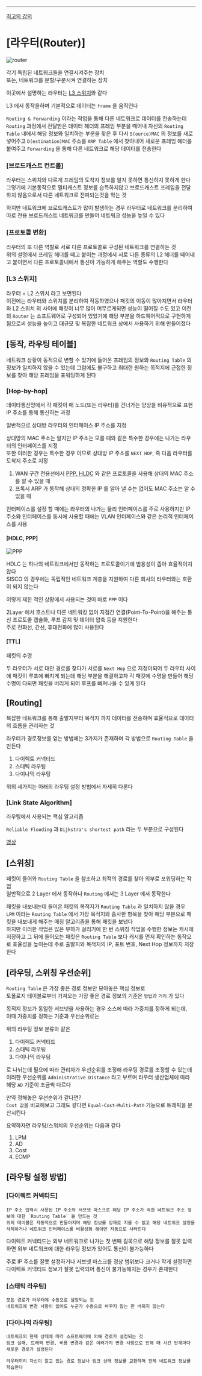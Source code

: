 

---
[최고의 강의](https://www.youtube.com/playlist?list=PLQFHF6cwEgwMu-1mqdSWPcgd-HV4ncz1T)


# [라우터(Router)]

![router](자료/router.png)

각기 독립된 네트워크들을 연결시켜주는 장치   
또는, 네트워크를 분할/구분시켜 연결하는 장치   

이곳에서 설명하는 라우터는 [L3 스위치](#l3-스위치)와 같다   

L3 에서 동작을하며 기본적으로 데이터는 `frame` 을 움직인다   

`Routing & Forwarding` 이라는 작업을 통해 다른 네트워크로 데이터를 전송하는데 `Routing` 과정에서 전달받은 데이터 헤더의 프레임 부분을 떼어내 자신의 `Routing Table` 내에서 해당 정보와 일치하는 부분을 찾은 후 다시 `S(ource)MAC` 의 정보를 새로 넣어주고 `D(estination)MAC` 주소를 `ARP Table` 에서 찾아내어 새로운 프레임 헤더를 붙여주고 `Forwarding` 을 통해 다른 네트워크로 해당 데이터를 전송한다      

### [브로드캐스트 컨트롤]

라우터는 스위치와 다르게 프레임의 도착지 정보를 알지 못하면 통신하지 못하게 한다   
그렇기에 기본동작으로 멀티캐스트 정보를 습득하지않고 브로드캐스트 프레임을 전달하지 않음으로서 다른 네트워크로 전파되는것을 막는 것   

하지만 네트워크에 브로드캐스트가 많이 발생하는 경우 라우터로 네트워크를 분리하여 따로 전용 브로드캐스트 네트워크를 만들어 네트워크 성능을 높일 수 있다   

### [프로토콜 변환]

라우터의 또 다른 역할로 서로 다른 프로토콜로 구성된 네트워크를 연결하는 것   
위의 설명에서 프레임 헤더를 떼고 붙이는 과정에서 서로 다른 종류의 L2 헤더를 떼어내고 붙이면서 다른 프로토콜내에서 통신이 가능하게 해주는 역할도 수행한다   

### [L3 스위치]

라우터 + L2 스위치 라고 보면된다   
이전에는 라우터와 스위치를 분리하여 작동하였으나 패킷의 이동이 많아지면서 라우터와 L2 스위치 의 사이에 패킷이 너무 많이 머무르게되면 성능이 떨어질 수도 있고 이전의 `Router` 는 소프트웨어로 구성되어 있었기에 해당 부분을 하드웨어적으로 구현하게 됨으로써 성능을 높이고 대규모 및 복잡한 네트워크 상에서 사용하기 위해 만들어졌다   

## [동작, 라우팅 테이블]

네트워크 상황이 동적으로 변할 수 있기에 들어온 프레임의 정보와 `Routing Table` 의 정보가 일치하지 않을 수 있는데 그럼에도 불구하고 최대한 원하는 목적지에 근접한 정보를 찾아 해당 프레임을 포워딩하게 된다   

### [Hop-by-hop]

데이타통신망에서 각 패킷이 매 노드(또는 라우터)를 건너가는 양상을 비유적으로 표현
IP 주소를 통해 통신하는 과정   

일반적으로 상대방 라우터의 인터페이스 IP 주소를 지정   

상대방의 MAC 주소는 알지만 IP 주소는 모를 때와 같은 특수한 경우에는 나가는 라우터의 인터페이스를 지정   
또한 이러한 경우는 특수한 경우 이므로 상대방 IP 주소를 `NEXT HOP`, 즉 다음 라우터를 도착지 주소로 지정   

1. WAN 구간 전용선에서 [PPP, HLDC](#hldc-ppp) 와 같은 프로토콜을 사용해 상대의 MAC 주소를 알 수 있을 때
2. 프록시 ARP 가 동작해 상대의 정확한 IP 를 알아 낼 수는 없어도 MAC 주소는 알 수 있을 때


인터페이스를 설정 할 때에는 라우터의 나가는 물리 인터페이스를 주로 사용하지만 IP 주소와 인터페이스를 동시에 사용할 때에는 VLAN 인터페이스와 같은 논리적 인터페이스를 사용   

#### [HDLC, PPP]

![PPP](자료/PPP.png)

HDLC 는 하나의 네트워크에서만 동작하는 프로토콜이기에 범용성이 좁아 효율적이지 않다   
SISCO 의 경우에는 독립적인 네트워크 계층을 지원하여 다른 회사의 라우터와는 호환이 되지 않는다   

이렇게 제한 적인 상황에서 사용되는 것이 바로 `PPP` 이다     

2Layer 에서 호스트나 다른 네트워킹 없이 지점간 연결(Point-To-Point)을 해주는 통신 프로토콜
캡슐화, 루프 감지 및 데이터 압축 등을 지원한다   
주로 전화선, 간선, 휴대전화에 많이 사용된다   

#### [TTL]

패킷의 수명

두 라우터가 서로 대안 경로를 찾다가 서로를 `Next Hop` 으로 지정이되어 두 라우터 사이에 패킷이 루프에 빠지게 되는데 해당 부분을 해결하고자 각 패킷에 수명을 만들어 해당 수명이 다되면 패킷을 버리게 되어 루프를 빠져나올 수 있게 된다   

## [Routing]

복잡한 네트워크를 통해 출발지부터 목적지 까지 데이터를 전송하며 효율적으로 데이터의 흐름을 관리하는 것

라우터가 경로정보를 얻는 방법에는 3가지가 존재하며 각 방법으로 `Routing Table` 을 만든다   

1. 다이렉트 커넥티드
2. 스태틱 라우팅
3. 다이나믹 라우팅

위의 세가지는 아래의 라우팅 설정 방법에서 자세히 다룬다   

### [Link State Algorithm]

라우팅에서 사용되는 핵심 알고리즘   

`Reliable Flooding` 과 `Dijkstra's shortest path` 라는 두 부분으로 구성된다   

[영상](https://www.youtube.com/watch?v=gQtgtKtvRdo)

## [스위칭]

패킷이 들어와 `Routing Table` 을 참조하고 최적의 경로를 찾아 외부로 포워딩하는 작업   
일반적으로 2 Layer 에서 동작하나 `Routing` 에서는 3 Layer 에서 동작한다   

패킷을 내보내는데 들어온 패킷의 목적지가 `Routing Table` 과 일치하지 않을 경우    
`LPM` 이라는 `Routing Table` 에서 가장 목적지와 흡사한 항목을 찾아 해당 부분으로 패킷을 내보내게 해주는 매칭 알고리즘을 통해 패킷을 보낸다   
하지만 이러한 작업은 많은 부하가 걸리기에 한 번 스위칭 작업을 수행한 정보는 캐시에 저장하고 그 뒤에 들어오는 패킷은 `Routing Table` 보다 캐시를 먼저 확인하는 동작으로 효율성을 높이는데 주로 출발지와 목적지의 IP, 포트 번호, Next Hop 정보까지 저장한다   

## [라우팅, 스위칭 우선순위]

`Routing Table` 은 가장 좋은 경로 정보만 모아놓은 핵심 정보로   
토폴로지 테이블로부터 가져오는 가장 좋은 경로 정보의 기준은 `방법`과 `거리` 가 있다   

목적지 정보가 동일한 서브넷을 사용하는 경우 소스에 따라 가중치를 정하게 되는데,   
이때 가중치를 정하는 기준과 우선순위로는

위의 라우팅 정보 분류와 같은   
1. 다이렉트 커넥티드
2. 스태틱 라우팅
3. 다이나믹 라우팅

로 나뉘는데 필요에 따라 관리자가 우선순위를 조정해 라우팅 경로를 조정할 수 있는데 이러한 우선순위를 `Administrative Distance` 라고 부르며 라우터 생산업체에 따라 해당 `AD` 기준이 조금씩 다르다   

만약 정해놓은 우선순위가 같다면?   
`Cost 값`을 비교해보고 그래도 같다면 `Equal-Cost-Multi-Path` 기능으로 트래픽을 분산시킨다   

요약하자면 라우팅/스위치의 우선순위는 다음과 같다

1. LPM
2. AD
3. Cost
4. ECMP

## [라우팅 설정 방법]

### [다이렉트 커넥티드]
```
IP 주소 입력시 사용된 IP 주소와 서브넷 마스크로 해당 IP 주소가 속한 네트워크 주소 정보에 대한 `Routing Table` 을 만드는 것   
위의 테이블은 자동적으로 만들어지며 해당 정보를 강제로 지울 수 없고 해당 네트워크 설정을 삭제하거나 네트워크 인터페이스를 비활성화 해야만 자동으로 사라진다   
```

다이렉트 커넥티드는 외부 네트워크로 나가는 첫 번째 길목으로 해당 정보를 잘못 입력하면 외부 네트워크에 대한 라우팅 정보가 있어도 통신이 불가능하다

주로 IP 주소를 잘못 설정하거나 서브넷 마스크를 정상 범위보다 크거나 작게 설정하면 다이렉트 커넥티드 정보가 잘못 입력되어 통신이 불가능해지는 경우가 존재한다   


### [스태틱 라우팅]
```
모든 경로가 라우터에 수동으로 설정되는 것   
네트워크에 변경 사항이 있어도 누군가 수동으로 바꾸지 않는 한 바뀌지 않는다   
```



### [다이나믹 라우팅]
```
네트워크의 현재 상태에 따라 소프트웨어에 의해 경로가 설정되는 것
링크 실패, 트래픽 변경, 비용 변경과 같은 여러가지 변경 사항으로 인해 매 시간 단계마다 새로운 경로가 설정된다   

라우터끼리 자신이 알고 있는 경로 정보나 링크 상태 정보를 교환하며 전체 네트워크 정보를 학습한다   
```


